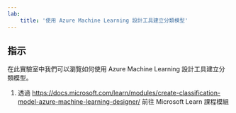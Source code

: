 ```yaml
---
lab:
    title: '使用 Azure Machine Learning 設計工具建立分類模型'
---
```


## 指示
在此實驗室中我們可以瀏覽如何使用 Azure Machine Learning 設計工具建立分類模型。

1.	透過 https://docs.microsoft.com/learn/modules/create-classification-model-azure-machine-learning-designer/ 前往 Microsoft Learn 課程模組
